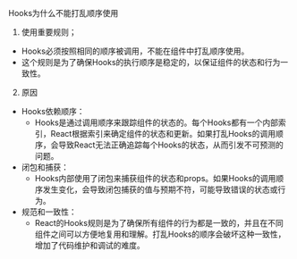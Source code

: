 Hooks为什么不能打乱顺序使用
1. 使用重要规则；
- Hooks必须按照相同的顺序被调用，不能在组件中打乱顺序使用。
- 这个规则是为了确保Hooks的执行顺序是稳定的，以保证组件的状态和行为一致性。

2. 原因
- Hooks依赖顺序：
    - Hooks是通过调用顺序来跟踪组件的状态的。每个Hooks都有一个内部索引，React根据索引来确定组件的状态和更新。如果打乱Hooks的调用顺序，会导致React无法正确追踪每个Hooks的状态，从而引发不可预测的问题。
- 闭包和捕获： 
    - Hooks内部使用了闭包来捕获组件的状态和props。如果Hooks的调用顺序发生变化，会导致闭包捕获的值与预期不符，可能导致错误的状态或行为。
- 规范和一致性： 
    - React的Hooks规则是为了确保所有组件的行为都是一致的，并且在不同组件之间可以方便地复用和理解。打乱Hooks的顺序会破坏这种一致性，增加了代码维护和调试的难度。
